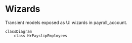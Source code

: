 # Wizards

Transient models exposed as UI wizards in payroll_account.

```mermaid
classDiagram
    class HrPayslipEmployees
```
